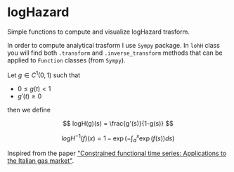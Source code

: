 # logHazard
Simple functions to compute and visualize logHazard trasform.

In order to compute analytical trasform I use `Sympy` package.
In `lohH` class you will find both `.transform` and `.inverse_transform` methods that can be applied to `Function` classes (from `Sympy`).

Let $g \in C^1(0,1)$ such that
  - $0 \leqslant g(t) < 1$
  - $g'(t) \geqslant 0$

then we define

$$
logH(g)(s) = \frac{g'(s)}{1-g(s)}
$$


$$
logH^{-1}(f)(x) = 1-\exp\left(-\int_a^x \exp \left(f(s)\right) ds \right)
$$


Inspired from the paper ["Constrained functional time series: Applications to the Italian
gas market"](https://sci-hub.se/10.1016/j.ijforecast.2016.05.002).
